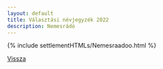 ```yaml
---
layout: default
title: Választási névjegyzék 2022
description: Nemesrádó
---
```


{% include settlementHTMLs/Nemesraadoo.html %}

[Vissza](../)